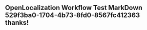 <properties
ms.topic="hero-topic"
ms.test1="hero-topic"
ms.test2="test"/>

## OpenLocalization Workflow Test MarkDown 529f3ba0-1704-4b73-8fd0-8567fc412363 thanks!
